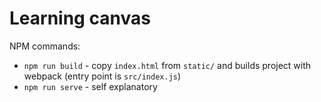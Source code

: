 # Learning canvas

NPM commands:

*  `npm run build` - copy `index.html` from `static/` and builds project with webpack (entry point is `src/index.js`)
*  `npm run serve` - self explanatory

